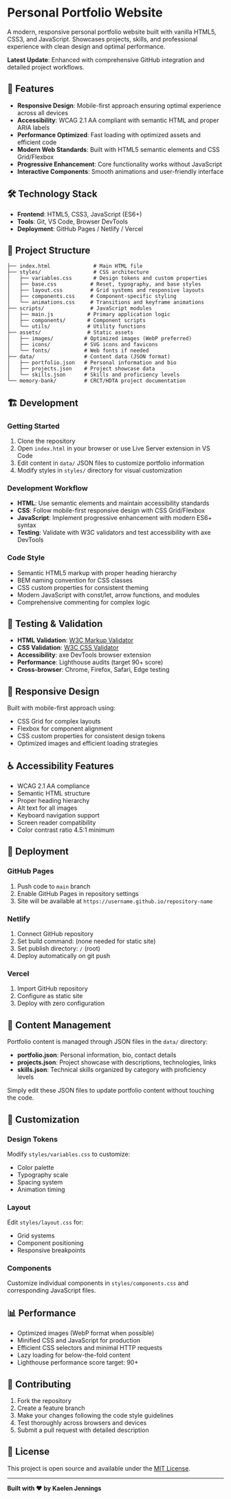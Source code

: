 # Personal Portfolio Website

A modern, responsive personal portfolio website built with vanilla HTML5, CSS3, and JavaScript. Showcases projects, skills, and professional experience with clean design and optimal performance.

**Latest Update**: Enhanced with comprehensive GitHub integration and detailed project workflows.

## 🚀 Features

- **Responsive Design**: Mobile-first approach ensuring optimal experience across all devices
- **Accessibility**: WCAG 2.1 AA compliant with semantic HTML and proper ARIA labels
- **Performance Optimized**: Fast loading with optimized assets and efficient code
- **Modern Web Standards**: Built with HTML5 semantic elements and CSS Grid/Flexbox
- **Progressive Enhancement**: Core functionality works without JavaScript
- **Interactive Components**: Smooth animations and user-friendly interface

## 🛠 Technology Stack

- **Frontend**: HTML5, CSS3, JavaScript (ES6+)
- **Tools**: Git, VS Code, Browser DevTools
- **Deployment**: GitHub Pages / Netlify / Vercel

## 📁 Project Structure

```
├── index.html              # Main HTML file
├── styles/                 # CSS architecture
│   ├── variables.css       # Design tokens and custom properties
│   ├── base.css           # Reset, typography, and base styles
│   ├── layout.css         # Grid systems and responsive layouts
│   ├── components.css     # Component-specific styling
│   └── animations.css     # Transitions and keyframe animations
├── scripts/               # JavaScript modules
│   ├── main.js           # Primary application logic
│   ├── components/       # Component scripts
│   └── utils/            # Utility functions
├── assets/               # Static assets
│   ├── images/          # Optimized images (WebP preferred)
│   ├── icons/           # SVG icons and favicons
│   └── fonts/           # Web fonts if needed
├── data/                # Content data (JSON format)
│   ├── portfolio.json   # Personal information and bio
│   ├── projects.json    # Project showcase data
│   └── skills.json      # Skills and proficiency levels
└── memory-bank/         # CRCT/HDTA project documentation
```

## 🏗 Development

### Getting Started
1. Clone the repository
2. Open `index.html` in your browser or use Live Server extension in VS Code
3. Edit content in `data/` JSON files to customize portfolio information
4. Modify styles in `styles/` directory for visual customization

### Development Workflow
- **HTML**: Use semantic elements and maintain accessibility standards
- **CSS**: Follow mobile-first responsive design with CSS Grid/Flexbox
- **JavaScript**: Implement progressive enhancement with modern ES6+ syntax
- **Testing**: Validate with W3C validators and test accessibility with axe DevTools

### Code Style
- Semantic HTML5 markup with proper heading hierarchy
- BEM naming convention for CSS classes
- CSS custom properties for consistent theming
- Modern JavaScript with const/let, arrow functions, and modules
- Comprehensive commenting for complex logic

## 🧪 Testing & Validation

- **HTML Validation**: [W3C Markup Validator](https://validator.w3.org/)
- **CSS Validation**: [W3C CSS Validator](https://jigsaw.w3.org/css-validator/)
- **Accessibility**: axe DevTools browser extension
- **Performance**: Lighthouse audits (target 90+ score)
- **Cross-browser**: Chrome, Firefox, Safari, Edge testing

## 📱 Responsive Design

Built with mobile-first approach using:
- CSS Grid for complex layouts
- Flexbox for component alignment
- CSS custom properties for consistent design tokens
- Optimized images and efficient loading strategies

## ♿ Accessibility Features

- WCAG 2.1 AA compliance
- Semantic HTML structure
- Proper heading hierarchy
- Alt text for all images
- Keyboard navigation support
- Screen reader compatibility
- Color contrast ratio 4.5:1 minimum

## 🚀 Deployment

### GitHub Pages
1. Push code to `main` branch
2. Enable GitHub Pages in repository settings
3. Site will be available at `https://username.github.io/repository-name`

### Netlify
1. Connect GitHub repository
2. Set build command: (none needed for static site)
3. Set publish directory: `/` (root)
4. Deploy automatically on git push

### Vercel
1. Import GitHub repository
2. Configure as static site
3. Deploy with zero configuration

## 📝 Content Management

Portfolio content is managed through JSON files in the `data/` directory:

- **portfolio.json**: Personal information, bio, contact details
- **projects.json**: Project showcase with descriptions, technologies, links
- **skills.json**: Technical skills organized by category with proficiency levels

Simply edit these JSON files to update portfolio content without touching the code.

## 🔧 Customization

### Design Tokens
Modify `styles/variables.css` to customize:
- Color palette
- Typography scale
- Spacing system
- Animation timing

### Layout
Edit `styles/layout.css` for:
- Grid systems
- Component positioning
- Responsive breakpoints

### Components
Customize individual components in `styles/components.css` and corresponding JavaScript files.

## 📊 Performance

- Optimized images (WebP format when possible)
- Minified CSS and JavaScript for production
- Efficient CSS selectors and minimal HTTP requests
- Lazy loading for below-the-fold content
- Lighthouse performance score target: 90+

## 🤝 Contributing

1. Fork the repository
2. Create a feature branch
3. Make your changes following the code style guidelines
4. Test thoroughly across browsers and devices
5. Submit a pull request with detailed description

## 📄 License

This project is open source and available under the [MIT License](LICENSE).

---

**Built with ❤️ by Kaelen Jennings**